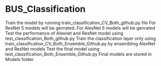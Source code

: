 # BUS_Classification
Train the model by running train_classification_CV_Both_github.py file
For ResNet 5 models will be genrated..For AlexNet 5 models will be genrated
Test the performance of Alexnet and ResNet model using test_classification_Both_github.py
Train the classification layer only using train_classification_CV_Both_Ensemble_Github.py by ensembling AlexNet and ResNet models
Test the final model using test_classification_Both_Ensemble_Github.py
Final models are stored in Models folder
